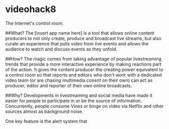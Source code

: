 # videohack8
The Internet's control room.

##What?
The [insert app name here] is a tool that allows online content producers to not only create, produce and broadcast live streams, but also curate an experience that pulls video from live events and allows the audience to watch and discuss events as they unfold.

##How?
The magic comes from taking advantage of popular livestreaming trends that provide a more interactive experience by making reactions part of the action. It gives the content producer the creating power equivalent to a control room so that reports and editors who don't work with a dedicated video team (or are chasing multimedia conent on their own) can act as producer, editor and reporter of their own online broadcasts.

##Why?
Developments in livestreaming and social media have made it easier for people to participate in or be the source of information. Concurrently, people consume Vines or binge on video via Netflix and other sources almost as background noise.

One key feature is the alert system that 
